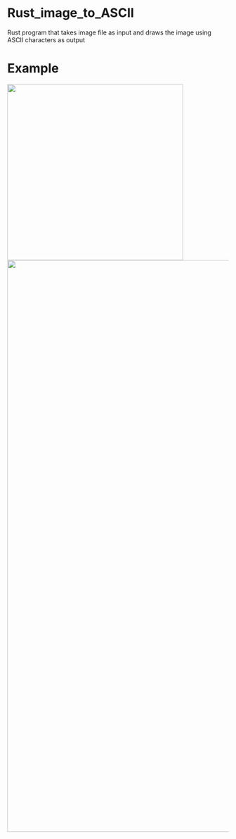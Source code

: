 # Rust_image_to_ASCII
Rust program that takes image file as input and draws the image using ASCII characters as
output


# Example

<img src="https://user-images.githubusercontent.com/88247258/217654578-0c6445e1-831d-4cc3-b0a6-0a4dbade99bf.png" width="400">

<img src="https://user-images.githubusercontent.com/88247258/218041453-f6995a4a-f125-4f38-bb74-434f264cd1c2.png" width="1300">

